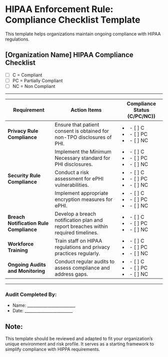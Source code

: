 # **HIPAA Enforcement Rule: Compliance Checklist Template** 
This template helps organizations maintain ongoing compliance with HIPAA regulations.

## \[Organization Name\] HIPAA Compliance Checklist
- [ ] C = Compliant
- [ ] PC = Partially Compliant
- [ ] NC = Non Compliant
      
---

| Requirement | Action Items | Compliance Status (C/PC/NC)) |
| ----- | ----- | ----- |
| **Privacy Rule Compliance** | Ensure that patient consent is obtained for non-TPO disclosures of PHI. | <li>- [ ] C</li> <li>- [ ] PC</li> <li>- [ ] NC</li>|
|  | Implement the Minimum Necessary standard for PHI disclosures. | <li>- [ ] C</li> <li>- [ ] PC</li> <li>- [ ] NC</li>|
| **Security Rule Compliance** | Conduct a risk assessment for ePHI vulnerabilities. | <li>- [ ] C</li> <li>- [ ] PC</li> <li>- [ ] NC</li>|
|  | Implement appropriate encryption measures for ePHI. | <li>- [ ] C</li> <li>- [ ] PC</li> <li>- [ ] NC</li>|
| **Breach Notification Rule Compliance** | Develop a breach notification plan and report breaches within required timelines. | <li>- [ ] C</li> <li>- [ ] PC</li> <li>- [ ] NC</li>|
| **Workforce Training** | Train staff on HIPAA regulations and privacy practices regularly. | <li>- [ ] C</li> <li>- [ ] PC</li> <li>- [ ] NC</li>|
| **Ongoing Audits and Monitoring** | Conduct regular audits to assess compliance and address gaps. | <li>- [ ] C</li> <li>- [ ] PC</li> <li>- [ ] NC</li>|

---

### Audit Completed By:

* Name: \_\_\_\_\_\_\_\_\_\_\_\_\_\_\_\_\_\_\_\_\_\_\_\_  
* Date: \_\_\_\_\_\_\_\_\_\_\_\_\_\_\_\_\_\_\_\_\_\_\_\_

## Note:

This template should be reviewed and adapted to fit your organization’s unique environment and risk profile. It serves as a starting framework to simplify compliance with HIPPA requirements.
